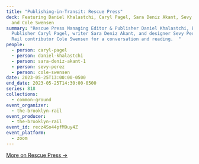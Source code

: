 ```yaml
---
title: "Publishing-in-Transit: Rescue Press"
deck: Featuring Daniel Khalastchi, Caryl Pagel, Sara Deniz Akant, Sevy Perez,
  and Cole Swensen
summary: "Rescue Press Managing Editor & Publisher Daniel Khalastchi, Editor &
  Publisher Caryl Pagel, writer Sara Deniz Akant, and designer Sevy Perez join
  Rail contributor Cole Swensen for a conversation and reading.  "
people:
  - person: caryl-pagel
  - person: daniel-khalastchi
  - person: sara-deniz-akant-1
  - person: sevy-perez
  - person: cole-swensen
date: 2023-05-25T13:00:00-0500
end_date: 2023-05-25T14:30:00-0500
series: 818
collections:
  - common-ground
event_organizer:
  - the-brooklyn-rail
event_producer:
  - the-brooklyn-rail
event_id: recz4So44pfM9uy4Z
event_platform:
  - zoom
---
```

[M﻿ore on Rescue Press →](https://rescuepress.co/)